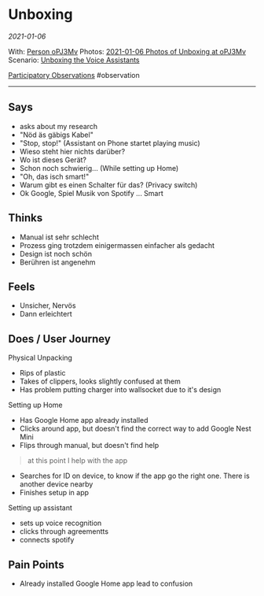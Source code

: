 # Unboxing
*2021-01-06*

With: [Person oPJ3Mv](data/people/Person%20oPJ3Mv.md)
Photos: [2021-01-06 Photos of Unboxing at oPJ3Mv](data/observations/2021-01-06%20Photos%20of%20Unboxing%20at%20oPJ3Mv.md)
Scenario: [Unboxing the Voice Assistants](research/designs/Unboxing%20the%20Voice%20Assistants.md)

[Participatory Observations](data/Participatory%20Observations.md) #observation

---

## Says
- asks about my research
- "Nöd äs gäbigs Kabel"
- "Stop, stop!" (Assistant on Phone startet playing music)
- Wieso steht hier nichts darüber?
- Wo ist dieses Gerät?
- Schon noch schwierig... (While setting up Home)
- "Oh, das isch smart!"
- Warum gibt es einen Schalter für das? (Privacy switch)
- Ok Google, Spiel Musik von Spotify ... Smart

## Thinks
- Manual ist sehr schlecht
- Prozess ging trotzdem einigermassen einfacher als gedacht
- Design ist noch schön
- Berühren ist angenehm

## Feels
- Unsicher, Nervös
- Dann erleichtert

## Does / User Journey
Physical Unpacking
- Rips of plastic
- Takes of clippers, looks slightly confused at them
- Has problem putting charger into wallsocket due to it's design

Setting up Home
- Has Google Home app already installed
- Clicks around app, but doesn't find the correct way to add Google Nest Mini
- Flips through manual, but doesn't find help

> at this point I help with the app

- Searches for ID on device, to know if the app go the right one. There is another device nearby
- Finishes setup in app

Setting up assistant
- sets up voice recognition
- clicks through agreementts
- connects spotify

## Pain Points
- Already installed Google Home app lead to confusion